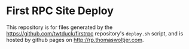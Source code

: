 # First RPC Site Deploy

This repository is for files generated by the <https://github.com/twtduck/firstrpc> repository's `deploy.sh` script, and is hosted by github pages on <http://rp.thomaswoltjer.com>.